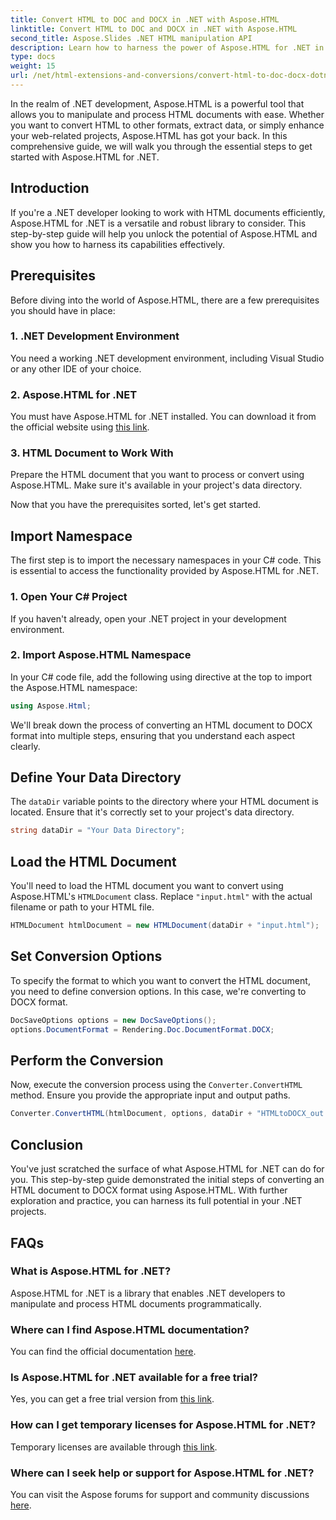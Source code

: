```yaml
---
title: Convert HTML to DOC and DOCX in .NET with Aspose.HTML
linktitle: Convert HTML to DOC and DOCX in .NET with Aspose.HTML
second_title: Aspose.Slides .NET HTML manipulation API
description: Learn how to harness the power of Aspose.HTML for .NET in this step-by-step guide. Convert HTML to DOCX effortlessly and level up your .NET projects. Get started today!
type: docs
weight: 15
url: /net/html-extensions-and-conversions/convert-html-to-doc-docx-dotnet-aspose-html/
---
```


In the realm of .NET development, Aspose.HTML is a powerful tool that allows you to manipulate and process HTML documents with ease. Whether you want to convert HTML to other formats, extract data, or simply enhance your web-related projects, Aspose.HTML has got your back. In this comprehensive guide, we will walk you through the essential steps to get started with Aspose.HTML for .NET.

## Introduction

If you're a .NET developer looking to work with HTML documents efficiently, Aspose.HTML for .NET is a versatile and robust library to consider. This step-by-step guide will help you unlock the potential of Aspose.HTML and show you how to harness its capabilities effectively.

## Prerequisites

Before diving into the world of Aspose.HTML, there are a few prerequisites you should have in place:

### 1. .NET Development Environment

You need a working .NET development environment, including Visual Studio or any other IDE of your choice.

### 2. Aspose.HTML for .NET

You must have Aspose.HTML for .NET installed. You can download it from the official website using [this link](https://releases.aspose.com/html/net/).

### 3. HTML Document to Work With

Prepare the HTML document that you want to process or convert using Aspose.HTML. Make sure it's available in your project's data directory.

Now that you have the prerequisites sorted, let's get started.

## Import Namespace

The first step is to import the necessary namespaces in your C# code. This is essential to access the functionality provided by Aspose.HTML for .NET.

### 1. Open Your C# Project

If you haven't already, open your .NET project in your development environment.

### 2. Import Aspose.HTML Namespace

In your C# code file, add the following using directive at the top to import the Aspose.HTML namespace:

```csharp
using Aspose.Html;
```

We'll break down the process of converting an HTML document to DOCX format into multiple steps, ensuring that you understand each aspect clearly.

## Define Your Data Directory

The `dataDir` variable points to the directory where your HTML document is located. Ensure that it's correctly set to your project's data directory.

```csharp
string dataDir = "Your Data Directory";
```

## Load the HTML Document

You'll need to load the HTML document you want to convert using Aspose.HTML's `HTMLDocument` class. Replace `"input.html"` with the actual filename or path to your HTML file.

```csharp
HTMLDocument htmlDocument = new HTMLDocument(dataDir + "input.html");
```

## Set Conversion Options

To specify the format to which you want to convert the HTML document, you need to define conversion options. In this case, we're converting to DOCX format.

```csharp
DocSaveOptions options = new DocSaveOptions();
options.DocumentFormat = Rendering.Doc.DocumentFormat.DOCX;
```

## Perform the Conversion

Now, execute the conversion process using the `Converter.ConvertHTML` method. Ensure you provide the appropriate input and output paths.

```csharp
Converter.ConvertHTML(htmlDocument, options, dataDir + "HTMLtoDOCX_out.docx");
```

## Conclusion

You've just scratched the surface of what Aspose.HTML for .NET can do for you. This step-by-step guide demonstrated the initial steps of converting an HTML document to DOCX format using Aspose.HTML. With further exploration and practice, you can harness its full potential in your .NET projects.

## FAQs

### What is Aspose.HTML for .NET?
Aspose.HTML for .NET is a library that enables .NET developers to manipulate and process HTML documents programmatically.

### Where can I find Aspose.HTML documentation?
You can find the official documentation [here](https://reference.aspose.com/html/net/).

### Is Aspose.HTML for .NET available for a free trial?
Yes, you can get a free trial version from [this link](https://releases.aspose.com/).

### How can I get temporary licenses for Aspose.HTML for .NET?
Temporary licenses are available through [this link](https://purchase.aspose.com/temporary-license/).

### Where can I seek help or support for Aspose.HTML for .NET?
You can visit the Aspose forums for support and community discussions [here](https://forum.aspose.com/).
